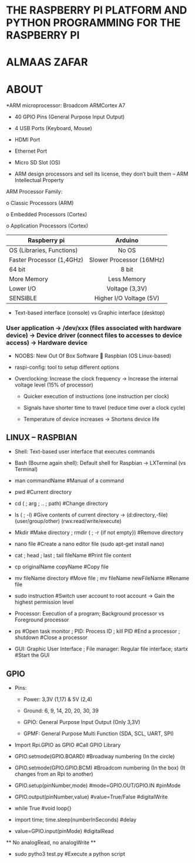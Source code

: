 #  THE RASPBERRY PI PLATFORM AND PYTHON PROGRAMMING FOR THE RASPBERRY PI

# ALMAAS ZAFAR 


# ABOUT 

*ARM microprocessor: Broadcom ARMCortex A7

* 40 GPIO Pins (General Purpose Input Output)

* 4 USB Ports (Keyboard, Mouse)

* HDMI Port

* Ethernet Port

* Micro SD Slot (OS)

* ARM design processors and sell its license, they don’t built them – ARM Intellectual Property

ARM Processor Family:
 
  o Classic Processors (ARM)

  o Embedded Processors (Cortex)

  o Application Processors (Cortex)
  
 

| Raspberry pi    | Arduino           |
| ------------- |:-------------:| 
| OS (Libraries, Functions)      | No OS | 
| Faster Processor (1,4GHz)     | Slower Processor (16MHz)     | 
| 64 bit  | 8 bit      |   
| More Memory  |  Less Memory      |  
| Lower I/O  |  Voltage (3,3V)      |  
| SENSIBLE  | Higher I/O Voltage (5V)      | 

*  Text-based interface (console) vs Graphic interface (desktop)

### User application -> /dev/xxx (files associated with hardware device) -> Device driver (connect files to accesses to device access) -> Hardware device

*  NOOBS: New Out Of Box Software  Raspbian (OS Linux-based)

*  raspi-config: tool to setup different options

*  Overclocking: Increase the clock frequency -> Increase the internal voltage level (15% of processor)

     * Quicker execution of instructions (one instruction per clock)
  
     * Signals have shorter time to travel (reduce time over a clock cycle)
  
     * Temperature of device increases -> Shortens device life


## LINUX – RASPBIAN 

- Shell: Text-based user interface that executes commands

- Bash (Bourne again shell): Default shell for Raspbian -> LXTerminal (vs Terminal)

- man commandName #Manual of a command

- pwd #Current directory

- cd ( ; arg ; .. ; path) #Change directory

- ls ( ; -l) #Give contents of current directory -> (d:directory,-file) (user/group/other) (rwx:read/write/execute)

- Mkdir #Make directory ; rmdir ( ; -r {if not empty}) #Remove directory

- nano file #Create a nano editor file (sudo apt-get install nano)

- cat ; head ; last ; tail fileName #Print file content

- cp originalName copyName #Copy file

- mv fileName directory #Move file ; mv fileName newFileName #Rename file

- sudo instruction #Switch user account to root account -> Gain the highest permission level

- Processor: Execution of a program; Background processor vs Foreground processor

- ps #Open task monitor ; PID: Process ID ; kill PID #End a processor ; shutdown #Close a processor

- GUI: Graphic User Interface ; File manager: Regular file interface; startx #Start the GUI

##  GPIO 

* Pins:
   * Power: 3,3V (1,17) & 5V (2,4)
   
   * Ground: 6, 9, 14, 20, 20, 30, 39
   
   * GPIO: General Purpose Input Output (Only 3,3V)
   
   * GPMF: General Purpose Multi Function (SDA, SCL, UART, SPI)
   
* Import Rpi.GPIO as GPIO #Call GPIO Library

* GPIO.setmode(GPIO.BOARD) #Broadway numbering (In the circle)

* GPIO.setmode(GPIO.GPIO.BCM) #Broadcom numbering (In the box) (It changes from an Rpi to another)

* GPIO.setup(pinNumber,mode) #mode=GPIO.OUT/GPIO.IN #pinMode

* GPIO.output(pinNumber,value) #value=True/False #digitalWrite

* while True #void loop{}

* import time; time.sleep(numberInSeconds) #delay

* value=GPIO.input(pinMode) #digitalRead

** No analogRead, no analogWrite **

* sudo pytho3 test.py #Execute a python script





